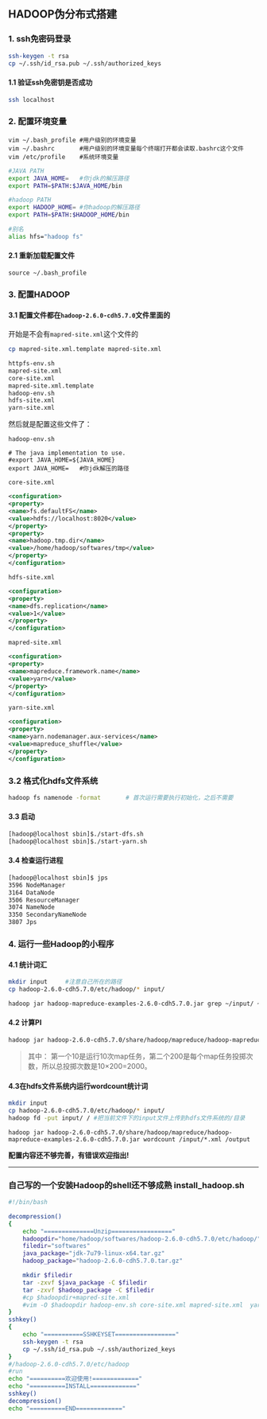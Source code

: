 ## HADOOP伪分布式搭建

### 1. ssh免密码登录

```sh
ssh-keygen -t rsa
cp ~/.ssh/id_rsa.pub ~/.ssh/authorized_keys
```

#### 1.1 验证ssh免密钥是否成功

```sh
ssh localhost
```



### 2. 配置环境变量

```shell
vim ~/.bash_profile	#用户级别的环境变量
vim ~/.bashrc		#用户级别的环境变量每个终端打开都会读取.bashrc这个文件
vim /etc/profile	#系统环境变量
```

```sh
#JAVA PATH
export JAVA_HOME=	#你jdk的解压路径
export PATH=$PATH:$JAVA_HOME/bin

#hadoop PATH
export HADOOP_HOME=	#你hadoop的解压路径
export PATH=$PATH:$HADOOP_HOME/bin

#别名
alias hfs="hadoop fs"
```

#### 2.1 重新加载配置文件

```shell
source ~/.bash_profile
```



### 3. 配置HADOOP

#### 3.1 配置文件都在`hadoop-2.6.0-cdh5.7.0`文件里面的

开始是不会有`mapred-site.xml`这个文件的

```sh
cp mapred-site.xml.template mapred-site.xml
```

```html
httpfs-env.sh
mapred-site.xml
core-site.xml  
mapred-site.xml.template
hadoop-env.sh
hdfs-site.xml
yarn-site.xml
```

然后就是配置这些文件了：

`hadoop-env.sh`

```shell
# The java implementation to use.
#export JAVA_HOME=${JAVA_HOME}
export JAVA_HOME=	#你jdk解压的路径
```

`core-site.xml`

```xml
<configuration>
<property>
<name>fs.defaultFS</name>
<value>hdfs://localhost:8020</value>
</property>
<property>
<name>hadoop.tmp.dir</name>
<value>/home/hadoop/softwares/tmp</value>
</property>
</configuration>
```

`hdfs-site.xml`

```xml
<configuration>
<property>
<name>dfs.replication</name>
<value>1</value>
</property>
</configuration>
```

`mapred-site.xml`

```xml
<configuration>
<property>
<name>mapreduce.framework.name</name>
<value>yarn</value>
</property>
</configuration>
```

 `yarn-site.xml` 

```xml
<configuration>
<property>
<name>yarn.nodemanager.aux-services</name>
<value>mapreduce_shuffle</value>
</property>
</configuration>
```

### 3.2 格式化hdfs文件系统

```sh
hadoop fs namenode -format       # 首次运行需要执行初始化，之后不需要
```

#### 3.3 启动

```sh
[hadoop@localhost sbin]$./start-dfs.sh 
[hadoop@localhost sbin]$./start-yarn.sh 
```

#### 3.4 检查运行进程

```sh
[hadoop@localhost sbin]$ jps
3596 NodeManager
3164 DataNode
3506 ResourceManager
3074 NameNode
3350 SecondaryNameNode
3807 Jps
```



### 4. 运行一些Hadoop的小程序

#### 4.1 统计词汇

```sh
mkdir input		#注意自己所在的路径
cp hadoop-2.6.0-cdh5.7.0/etc/hadoop/* input/
```

```sh
hadoop jar hadoop-mapreduce-examples-2.6.0-cdh5.7.0.jar grep ~/input/ ~/output '[a-z]+'
```

#### 4.2 计算PI

```sh
hadoop jar hadoop-2.6.0-cdh5.7.0/share/hadoop/mapreduce/hadoop-mapreduce-examples-2.6.0-cdh5.7.0.jar pi 10 200
```

> 其中：
> 第一个10是运行10次map任务，第二个200是每个map任务投掷次数，所以总投掷次数是10×200=2000。



#### 4.3在hdfs文件系统内运行wordcount统计词

```sh
mkdir input
cp hadoop-2.6.0-cdh5.7.0/etc/hadoop/* input/
hadoop fd -put input/ /	#把当前文件下的input文件上传到hdfs文件系统的/目录
```

```shell
hadoop jar hadoop-2.6.0-cdh5.7.0/share/hadoop/mapreduce/hadoop-mapreduce-examples-2.6.0-cdh5.7.0.jar wordcount /input/*.xml /output
```

















**配置内容还不够完善，有错误欢迎指出!**

-----------------------------------



### 自己写的一个安装Hadoop的shell还不够成熟 install_hadoop.sh

```sh
#!/bin/bash

decompression()
{
	echo "==============Unzip================="
	hadoopdir="home/hadoop/softwares/hadoop-2.6.0-cdh5.7.0/etc/hadoop/"
	filedir="softwares"
	java_package="jdk-7u79-linux-x64.tar.gz"
	hadoop_package="hadoop-2.6.0-cdh5.7.0.tar.gz"

	mkdir $filedir
	tar -zxvf $java_package -C $filedir
	tar -zxvf $hadoop_package -C $filedir
	#cp $hadoopdir+mapred-site.xml
	#vim -O $hadoopdir hadoop-env.sh core-site.xml mapred-site.xml  yarn-site.xml 
}
sshkey()
{
	echo "===========SSHKEYSET================="
	ssh-keygen -t rsa
    cp ~/.ssh/id_rsa.pub ~/.ssh/authorized_keys
}
#/hadoop-2.6.0-cdh5.7.0/etc/hadoop
#run
echo "==========欢迎使用!============="
echo "==========INSTALL============="
sshkey()
decompression()
echo "==========END============="

```

